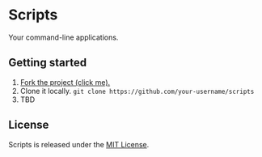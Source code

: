 # Scripts

Your command-line applications.

## Getting started

1. [Fork the project (click me).](https://github.com/wurde/scripts/fork)
2. Clone it locally. `git clone https://github.com/your-username/scripts`
3. TBD

## License

Scripts is released under the [MIT License](http://www.opensource.org/licenses/MIT).
